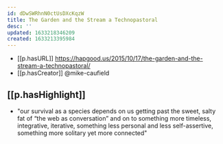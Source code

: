 ```yaml
---
id: dDwSWRhnN0ctUsDXcKqzW
title: The Garden and the Stream a Technopastoral
desc: ''
updated: 1633218346209
created: 1633213395984
---
```




- [[p.hasURL]] https://hapgood.us/2015/10/17/the-garden-and-the-stream-a-technopastoral/
- [[p.hasCreator]] @mike-caufield

## [[p.hasHighlight]]

- "our survival as a species depends on us getting past the sweet, salty fat of “the web as conversation” and on to something more timeless, integrative, iterative, something less personal and less self-assertive, something more solitary yet more connected"
